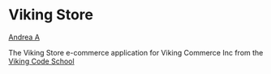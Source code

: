 Viking Store
============

[Andrea A](https://github.com/andie5/assignment_viking_store)


The Viking Store e-commerce application for Viking Commerce Inc
from the [Viking Code School](http://vikingcodeschool.com)


